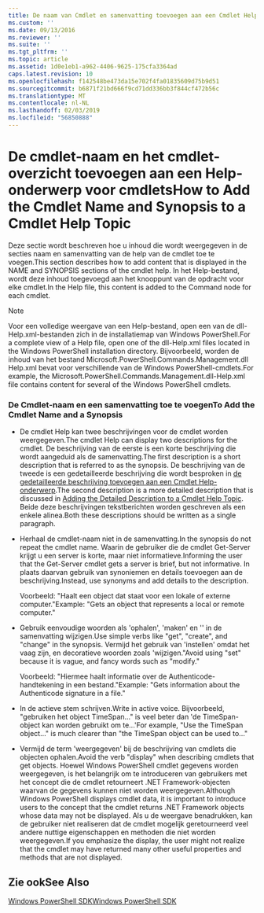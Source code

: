 ```yaml
---
title: De naam van Cmdlet en samenvatting toevoegen aan een Cmdlet Help-onderwerp | Microsoft Docs
ms.custom: ''
ms.date: 09/13/2016
ms.reviewer: ''
ms.suite: ''
ms.tgt_pltfrm: ''
ms.topic: article
ms.assetid: 1d0e1eb1-a962-4406-9625-175cfa3364ad
caps.latest.revision: 10
ms.openlocfilehash: f142548be473da15e702f4fa01835609d75b9d51
ms.sourcegitcommit: b6871f21bd666f9cd71dd336bb3f844cf472b56c
ms.translationtype: MT
ms.contentlocale: nl-NL
ms.lasthandoff: 02/03/2019
ms.locfileid: "56850888"
---
```

# <a name="how-to-add-the-cmdlet-name-and-synopsis-to-a-cmdlet-help-topic"></a><span data-ttu-id="5fa13-102">De cmdlet-naam en het cmdlet-overzicht toevoegen aan een Help-onderwerp voor cmdlets</span><span class="sxs-lookup"><span data-stu-id="5fa13-102">How to Add the Cmdlet Name and Synopsis to a Cmdlet Help Topic</span></span>

<span data-ttu-id="5fa13-103">Deze sectie wordt beschreven hoe u inhoud die wordt weergegeven in de secties naam en samenvatting van de help van de cmdlet toe te voegen.</span><span class="sxs-lookup"><span data-stu-id="5fa13-103">This section describes how to add content that is displayed in the NAME and SYNOPSIS sections of the cmdlet help.</span></span> <span data-ttu-id="5fa13-104">In het Help-bestand, wordt deze inhoud toegevoegd aan het knooppunt van de opdracht voor elke cmdlet.</span><span class="sxs-lookup"><span data-stu-id="5fa13-104">In the Help file, this content is added to the Command node for each cmdlet.</span></span>

> [!NOTE]
> <span data-ttu-id="5fa13-105">Voor een volledige weergave van een Help-bestand, open een van de dll-Help.xml-bestanden zich in de installatiemap van Windows PowerShell.</span><span class="sxs-lookup"><span data-stu-id="5fa13-105">For a complete view of a Help file, open one of the dll-Help.xml files located in the Windows PowerShell installation directory.</span></span> <span data-ttu-id="5fa13-106">Bijvoorbeeld, worden de inhoud van het bestand Microsoft.PowerShell.Commands.Management.dll Help.xml bevat voor verschillende van de Windows PowerShell-cmdlets.</span><span class="sxs-lookup"><span data-stu-id="5fa13-106">For example, the Microsoft.PowerShell.Commands.Management.dll-Help.xml file contains content for several of the Windows PowerShell cmdlets.</span></span>

### <a name="to-add-the-cmdlet-name-and-a-synopsis"></a><span data-ttu-id="5fa13-107">De Cmdlet-naam en een samenvatting toe te voegen</span><span class="sxs-lookup"><span data-stu-id="5fa13-107">To Add the Cmdlet Name and a Synopsis</span></span>

- <span data-ttu-id="5fa13-108">De cmdlet Help kan twee beschrijvingen voor de cmdlet worden weergegeven.</span><span class="sxs-lookup"><span data-stu-id="5fa13-108">The cmdlet Help can display two descriptions for the cmdlet.</span></span> <span data-ttu-id="5fa13-109">De beschrijving van de eerste is een korte beschrijving die wordt aangeduid als de samenvatting.</span><span class="sxs-lookup"><span data-stu-id="5fa13-109">The first description is a short description that is referred to as the synopsis.</span></span> <span data-ttu-id="5fa13-110">De beschrijving van de tweede is een gedetailleerde beschrijving die wordt besproken in [de gedetailleerde beschrijving toevoegen aan een Cmdlet Help-onderwerp](./how-to-add-a-cmdlet-description.md).</span><span class="sxs-lookup"><span data-stu-id="5fa13-110">The second description is a more detailed description that is discussed in [Adding the Detailed Description to a Cmdlet Help Topic](./how-to-add-a-cmdlet-description.md).</span></span> <span data-ttu-id="5fa13-111">Beide deze beschrijvingen tekstberichten worden geschreven als een enkele alinea.</span><span class="sxs-lookup"><span data-stu-id="5fa13-111">Both these descriptions should be written as a single paragraph.</span></span>

- <span data-ttu-id="5fa13-112">Herhaal de cmdlet-naam niet in de samenvatting.</span><span class="sxs-lookup"><span data-stu-id="5fa13-112">In the synopsis do not repeat the cmdlet name.</span></span> <span data-ttu-id="5fa13-113">Waarin de gebruiker die de cmdlet Get-Server krijgt u een server is korte, maar niet informatieve.</span><span class="sxs-lookup"><span data-stu-id="5fa13-113">Informing the user that the Get-Server cmdlet gets a server is brief, but not informative.</span></span> <span data-ttu-id="5fa13-114">In plaats daarvan gebruik van synoniemen en details toevoegen aan de beschrijving.</span><span class="sxs-lookup"><span data-stu-id="5fa13-114">Instead, use synonyms and add details to the description.</span></span>

  <span data-ttu-id="5fa13-115">Voorbeeld: "Haalt een object dat staat voor een lokale of externe computer."</span><span class="sxs-lookup"><span data-stu-id="5fa13-115">Example: "Gets an object that represents a local or remote computer."</span></span>

- <span data-ttu-id="5fa13-116">Gebruik eenvoudige woorden als 'ophalen', 'maken' en '' in de samenvatting wijzigen.</span><span class="sxs-lookup"><span data-stu-id="5fa13-116">Use simple verbs like "get", "create", and "change" in the synopsis.</span></span> <span data-ttu-id="5fa13-117">Vermijd het gebruik van 'instellen' omdat het vaag zijn, en decoratieve woorden zoals 'wijzigen."</span><span class="sxs-lookup"><span data-stu-id="5fa13-117">Avoid using "set" because it is vague, and fancy words such as "modify."</span></span>

  <span data-ttu-id="5fa13-118">Voorbeeld: "Hiermee haalt informatie over de Authenticode-handtekening in een bestand."</span><span class="sxs-lookup"><span data-stu-id="5fa13-118">Example: "Gets information about the Authenticode signature in a file."</span></span>

- <span data-ttu-id="5fa13-119">In de actieve stem schrijven.</span><span class="sxs-lookup"><span data-stu-id="5fa13-119">Write in active voice.</span></span> <span data-ttu-id="5fa13-120">Bijvoorbeeld, "gebruiken het object TimeSpan..." is veel beter dan 'de TimeSpan-object kan worden gebruikt om te...'</span><span class="sxs-lookup"><span data-stu-id="5fa13-120">For example, "Use the TimeSpan object..." is much clearer than "the TimeSpan object can be used to..."</span></span>

- <span data-ttu-id="5fa13-121">Vermijd de term 'weergegeven' bij de beschrijving van cmdlets die objecten ophalen.</span><span class="sxs-lookup"><span data-stu-id="5fa13-121">Avoid the verb "display" when describing cmdlets that get objects.</span></span> <span data-ttu-id="5fa13-122">Hoewel Windows PowerShell cmdlet gegevens worden weergegeven, is het belangrijk om te introduceren van gebruikers met het concept die de cmdlet retourneert .NET Framework-objecten waarvan de gegevens kunnen niet worden weergegeven.</span><span class="sxs-lookup"><span data-stu-id="5fa13-122">Although Windows PowerShell displays cmdlet data, it is important to introduce users to the concept that the cmdlet returns .NET Framework objects whose data may not be displayed.</span></span> <span data-ttu-id="5fa13-123">Als u de weergave benadrukken, kan de gebruiker niet realiseren dat de cmdlet mogelijk geretourneerd veel andere nuttige eigenschappen en methoden die niet worden weergegeven.</span><span class="sxs-lookup"><span data-stu-id="5fa13-123">If you emphasize the display, the user might not realize that the cmdlet may have returned many other useful properties and methods that are not displayed.</span></span>

## <a name="see-also"></a><span data-ttu-id="5fa13-124">Zie ook</span><span class="sxs-lookup"><span data-stu-id="5fa13-124">See Also</span></span>

 [<span data-ttu-id="5fa13-125">Windows PowerShell SDK</span><span class="sxs-lookup"><span data-stu-id="5fa13-125">Windows PowerShell SDK</span></span>](../windows-powershell-reference.md)